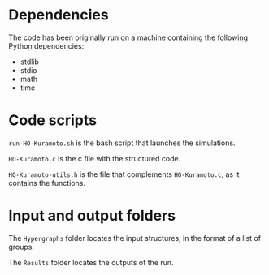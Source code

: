 # Dependencies

The code has been originally run on a machine containing the following Python dependencies:

<ul>

<li>
  stdlib
</li>
<li>
  stdio
</li>
<li>
  math
</li>
<li>
  time
</li>
  
</ul>


# Code scripts

`run-HO-Kuramoto.sh` is the bash script that launches the simulations.

`HO-Kuramoto.c` is the c file with the structured code.

`HO-Kuramoto-utils.h` is the file that complements `HO-Kuramoto.c`, as it contains the functions.

# Input and output folders

The `Hypergraphs` folder locates the input structures, in the format of a list of groups.

The `Results` folder locates the outputs of the run.

